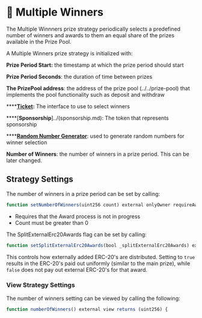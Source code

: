 # 🤑 Multiple Winners

The Multiple Winnners prize strategy periodically selects a predefined number of winners and awards to them an equal share of the prizes available in the Prize Pool.

A Multiple Winners prize strategy is initialized with:

**Prize Period Start:** the timestamp at which the prize period should start

**Prize Period Seconds**: the duration of time between prizes

**The PrizePool address**: the address of the prize pool (../../prize-pool) that implements the pool functionality such as deposit and withdraw

\*\*\*\*[**Ticket**](../ticket.md)**:** The interface to use to select winners

\*\*\*\*[**Sponsorship**]../(sponsorship.md): The token that represents sponsorship

\*\*\*\*[**Random Number Generator**](../../random-number-generator/): used to generate random numbers for winner selection

**Number of Winners**: the number of winners in a prize period. This can be later changed. 

<!-- ## Awarding

Anyone may start the award process.

```javascript
function startAward() external
```

**startAward\(\):**

* Requires that either:
  * the current time is greater than or equal to start time + prize period
  * there is an active random number request and it has timed out
* Locks the pool. Tickets cannot be minted or redeemed
* Requests a random number from the RNG service

Once the random number is available, a user can call:

```javascript
function completeAward() external
```

**completeAward\(\):**

* Requires that **startAward\(\)** has been called
* Unlocks the pool
* Disburses the prize
* Moves the prize start time forward
* Clears the random number request

You can check the above required conditions using canStartAward\(\) and canCompleteAward\(\):

```javascript
function canStartAward() external view returns (bool);
```

and

```javascript
function canCompleteAward() external view returns (bool);
``` -->



## Strategy Settings

The number of winners in a prize period can be set by calling:
```javascript
function setNumberOfWinners(uint256 count) external onlyOwner requireAwardNotInProgress
```
* Requires that the Award process is not in progress
* Count must be greater than 0


The SplitExternalErc20Awards flag can be set by calling: 
```javascript
function setSplitExternalErc20Awards(bool _splitExternalErc20Awards) external onlyOwner requireAwardNotInProgress
```

This controls how externally added ERC-20's are distributed. Setting to `true` results in the ERC-20's paid out uniformly (similar to the main prize), while `false` does not pay out external ERC-20's for that award. 

### View Strategy Settings

The number of winners setting can be viewed by calling the following:

```javascript
function numberOfWinners() external view returns (uint256) {
```



<!-- ## Prizes

### Current Yield Prize

To retrieve amount of accrued prize interest so far you may call:

```javascript
function currentPrize() external returns (uint256);
```

### Estimating Prize

To estimate what the prize will be you can call:

```javascript
function estimatePrize() external returns (uint256);
```

## External Prizes

The owner can add "external" ERC20 tokens as prizes.  The strategy will award the entire balance held by the Prize Pool to the winner.

```javascript
function addExternalErc20Award(address _externalErc20) external onlyOwner;
```

The owner can add "external" ERC721 tokens as prizes.  These tokens will be transferred to the winner.

```javascript
function addExternalErc721Award(
    address _externalErc721,
    uint256[] calldata _tokenIds
) external onlyOwner
```

## Time

To retrieve when the current prize started:

```javascript
function prizePeriodStartedAt() external view returns (uint256)
```

To retrieve when the prize will end:

```javascript
function prizePeriodEndAt() external view returns (uint256)
``` -->

<!-- ## Miscellaneous

| Function | Description |
| :--- | :--- |
| function sponsorship\(\) returns \([ERC20](https://eips.ethereum.org/EIPS/eip-20)\) | Returns the address of the sponsorship token. |
| function ticket\(\) returns \([Ticket](ticket.md)\) | Returns the address of the ticket token. | -->



